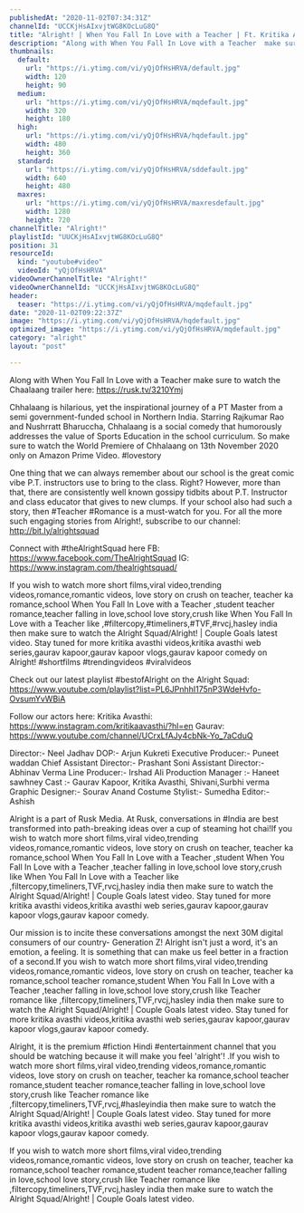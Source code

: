 ```yaml
---
publishedAt: "2020-11-02T07:34:31Z"
channelId: "UCCKjHsAIxvjtWG8KOcLuG8Q"
title: "Alright! | When You Fall In Love with a Teacher | Ft. Kritika Avasthi & Gaurav Kapoor"
description: "Along with When You Fall In Love with a Teacher  make sure to watch the Chaalaang trailer here:\nhttps://rusk.tv/3210Ymj\n\nChhalaang is hilarious, yet the inspirational journey of a PT Master from a semi government-funded school in Northern India. Starring Rajkumar Rao and Nushrratt Bharuccha, Chhalaang is a social comedy that humorously addresses the value of Sports Education in the school curriculum. So make sure to watch the World Premiere of Chhalaang on 13th November 2020 only on Amazon Prime Video. #lovestory\n\nOne thing that we can always remember about our school is the great comic vibe P.T. instructors use to bring to the class. Right? However, more than that, there are consistently well known gossipy tidbits about P.T. Instructor and class educator that gives to new clumps. If your school also had such a story, then #Teacher #Romance is a must-watch for you. For all the more such engaging stories from Alright!, subscribe to our channel: http://bit.ly/alrightsquad\n\nConnect with #theAlrightSquad here\nFB: https://www.facebook.com/TheAlrightSquad\nIG: https://www.instagram.com/thealrightsquad/\n\nIf you wish to watch more short films,viral video,trending videos,romance,romantic videos, love story on crush on teacher, teacher ka romance,school When You Fall In Love with a Teacher ,student teacher romance,teacher falling in love,school love story,crush like When You Fall In Love with a Teacher  like ,#filtercopy,#timeliners,#TVF,#rvcj,hasley india then make sure to watch the Alright Squad/Alright! | Couple Goals latest video. Stay tuned for more kritika avasthi videos,kritika avasthi web series,gaurav kapoor,gaurav kapoor vlogs,gaurav kapoor comedy on Alright! #shortfilms #trendingvideos #viralvideos\n\nCheck out our latest playlist #bestofAlright on the Alright Squad: https://www.youtube.com/playlist?list=PL6JPnhhI175nP3WdeHvfo-OvsumYvWBiA\n\nFollow our actors here:\nKritika Avasthi: https://www.instagram.com/kritikaavasthi/?hl=en\nGaurav: https://www.youtube.com/channel/UCrxLfAJy4cbNk-Yo_7aCduQ\n\nDirector:- Neel Jadhav\nDOP:- Arjun Kukreti\nExecutive Producer:- Puneet waddan\nChief Assistant Director:- Prashant Soni\nAssistant Director:- Abhinav Verma\nLine Producer:- Irshad Ali\nProduction Manager :- Haneet sawhney\nCast :- Gaurav Kapoor, Kritika Avasthi, Shivani,Surbhi verma\nGraphic Designer:- Sourav Anand\nCostume Stylist:- Sumedha\nEditor:- Ashish\n\nAlright is a part of Rusk Media. At Rusk, conversations in #India are best transformed into path-breaking ideas over a cup of steaming hot chai!If you wish to watch more short films,viral video,trending videos,romance,romantic videos, love story on crush on teacher, teacher ka romance,school When You Fall In Love with a Teacher ,student When You Fall In Love with a Teacher ,teacher falling in love,school love story,crush like When You Fall In Love with a Teacher  like ,filtercopy,timeliners,TVF,rvcj,hasley india then make sure to watch the Alright Squad/Alright! | Couple Goals latest video. Stay tuned for more kritika avasthi videos,kritika avasthi web series,gaurav kapoor,gaurav kapoor vlogs,gaurav kapoor comedy.\n\nOur mission is to incite these conversations amongst the next 30M digital consumers of our country- Generation Z! Alright isn't just a word, it's an emotion, a feeling. It is something that can make us feel better in a fraction of a second.If you wish to watch more short films,viral video,trending videos,romance,romantic videos, love story on crush on teacher, teacher ka romance,school teacher romance,student When You Fall In Love with a Teacher ,teacher falling in love,school love story,crush like Teacher romance like ,filtercopy,timeliners,TVF,rvcj,hasley india then make sure to watch the Alright Squad/Alright! | Couple Goals latest video. Stay tuned for more kritika avasthi videos,kritika avasthi web series,gaurav kapoor,gaurav kapoor vlogs,gaurav kapoor comedy.\n\nAlright, it is the premium #fiction Hindi #entertainment channel that you should be watching because it will make you feel 'alright'! .If you wish to watch more short films,viral video,trending videos,romance,romantic videos, love story on crush on teacher, teacher ka romance,school teacher romance,student teacher romance,teacher falling in love,school love story,crush like Teacher romance like ,filtercopy,timeliners,TVF,rvcj,#hasleyindia then make sure to watch the Alright Squad/Alright! | Couple Goals latest video. Stay tuned for more kritika avasthi videos,kritika avasthi web series,gaurav kapoor,gaurav kapoor vlogs,gaurav kapoor comedy.\n\n If you wish to watch more short films,viral video,trending videos,romance,romantic videos, love story on crush on teacher, teacher ka romance,school teacher romance,student teacher romance,teacher falling in love,school love story,crush like Teacher romance like ,filtercopy,timeliners,TVF,rvcj,hasley india then make sure to watch the Alright Squad/Alright! | Couple Goals latest video."
thumbnails:
  default:
    url: "https://i.ytimg.com/vi/yQjOfHsHRVA/default.jpg"
    width: 120
    height: 90
  medium:
    url: "https://i.ytimg.com/vi/yQjOfHsHRVA/mqdefault.jpg"
    width: 320
    height: 180
  high:
    url: "https://i.ytimg.com/vi/yQjOfHsHRVA/hqdefault.jpg"
    width: 480
    height: 360
  standard:
    url: "https://i.ytimg.com/vi/yQjOfHsHRVA/sddefault.jpg"
    width: 640
    height: 480
  maxres:
    url: "https://i.ytimg.com/vi/yQjOfHsHRVA/maxresdefault.jpg"
    width: 1280
    height: 720
channelTitle: "Alright!"
playlistId: "UUCKjHsAIxvjtWG8KOcLuG8Q"
position: 31
resourceId:
  kind: "youtube#video"
  videoId: "yQjOfHsHRVA"
videoOwnerChannelTitle: "Alright!"
videoOwnerChannelId: "UCCKjHsAIxvjtWG8KOcLuG8Q"
header:
  teaser: "https://i.ytimg.com/vi/yQjOfHsHRVA/mqdefault.jpg"
date: "2020-11-02T09:22:37Z"
image: "https://i.ytimg.com/vi/yQjOfHsHRVA/hqdefault.jpg"
optimized_image: "https://i.ytimg.com/vi/yQjOfHsHRVA/mqdefault.jpg"
category: "alright"
layout: "post"

---
```

Along with When You Fall In Love with a Teacher  make sure to watch the Chaalaang trailer here:
https://rusk.tv/3210Ymj

Chhalaang is hilarious, yet the inspirational journey of a PT Master from a semi government-funded school in Northern India. Starring Rajkumar Rao and Nushrratt Bharuccha, Chhalaang is a social comedy that humorously addresses the value of Sports Education in the school curriculum. So make sure to watch the World Premiere of Chhalaang on 13th November 2020 only on Amazon Prime Video. #lovestory

One thing that we can always remember about our school is the great comic vibe P.T. instructors use to bring to the class. Right? However, more than that, there are consistently well known gossipy tidbits about P.T. Instructor and class educator that gives to new clumps. If your school also had such a story, then #Teacher #Romance is a must-watch for you. For all the more such engaging stories from Alright!, subscribe to our channel: http://bit.ly/alrightsquad

Connect with #theAlrightSquad here
FB: https://www.facebook.com/TheAlrightSquad
IG: https://www.instagram.com/thealrightsquad/

If you wish to watch more short films,viral video,trending videos,romance,romantic videos, love story on crush on teacher, teacher ka romance,school When You Fall In Love with a Teacher ,student teacher romance,teacher falling in love,school love story,crush like When You Fall In Love with a Teacher  like ,#filtercopy,#timeliners,#TVF,#rvcj,hasley india then make sure to watch the Alright Squad/Alright! | Couple Goals latest video. Stay tuned for more kritika avasthi videos,kritika avasthi web series,gaurav kapoor,gaurav kapoor vlogs,gaurav kapoor comedy on Alright! #shortfilms #trendingvideos #viralvideos

Check out our latest playlist #bestofAlright on the Alright Squad: https://www.youtube.com/playlist?list=PL6JPnhhI175nP3WdeHvfo-OvsumYvWBiA

Follow our actors here:
Kritika Avasthi: https://www.instagram.com/kritikaavasthi/?hl=en
Gaurav: https://www.youtube.com/channel/UCrxLfAJy4cbNk-Yo_7aCduQ

Director:- Neel Jadhav
DOP:- Arjun Kukreti
Executive Producer:- Puneet waddan
Chief Assistant Director:- Prashant Soni
Assistant Director:- Abhinav Verma
Line Producer:- Irshad Ali
Production Manager :- Haneet sawhney
Cast :- Gaurav Kapoor, Kritika Avasthi, Shivani,Surbhi verma
Graphic Designer:- Sourav Anand
Costume Stylist:- Sumedha
Editor:- Ashish

Alright is a part of Rusk Media. At Rusk, conversations in #India are best transformed into path-breaking ideas over a cup of steaming hot chai!If you wish to watch more short films,viral video,trending videos,romance,romantic videos, love story on crush on teacher, teacher ka romance,school When You Fall In Love with a Teacher ,student When You Fall In Love with a Teacher ,teacher falling in love,school love story,crush like When You Fall In Love with a Teacher  like ,filtercopy,timeliners,TVF,rvcj,hasley india then make sure to watch the Alright Squad/Alright! | Couple Goals latest video. Stay tuned for more kritika avasthi videos,kritika avasthi web series,gaurav kapoor,gaurav kapoor vlogs,gaurav kapoor comedy.

Our mission is to incite these conversations amongst the next 30M digital consumers of our country- Generation Z! Alright isn't just a word, it's an emotion, a feeling. It is something that can make us feel better in a fraction of a second.If you wish to watch more short films,viral video,trending videos,romance,romantic videos, love story on crush on teacher, teacher ka romance,school teacher romance,student When You Fall In Love with a Teacher ,teacher falling in love,school love story,crush like Teacher romance like ,filtercopy,timeliners,TVF,rvcj,hasley india then make sure to watch the Alright Squad/Alright! | Couple Goals latest video. Stay tuned for more kritika avasthi videos,kritika avasthi web series,gaurav kapoor,gaurav kapoor vlogs,gaurav kapoor comedy.

Alright, it is the premium #fiction Hindi #entertainment channel that you should be watching because it will make you feel 'alright'! .If you wish to watch more short films,viral video,trending videos,romance,romantic videos, love story on crush on teacher, teacher ka romance,school teacher romance,student teacher romance,teacher falling in love,school love story,crush like Teacher romance like ,filtercopy,timeliners,TVF,rvcj,#hasleyindia then make sure to watch the Alright Squad/Alright! | Couple Goals latest video. Stay tuned for more kritika avasthi videos,kritika avasthi web series,gaurav kapoor,gaurav kapoor vlogs,gaurav kapoor comedy.

 If you wish to watch more short films,viral video,trending videos,romance,romantic videos, love story on crush on teacher, teacher ka romance,school teacher romance,student teacher romance,teacher falling in love,school love story,crush like Teacher romance like ,filtercopy,timeliners,TVF,rvcj,hasley india then make sure to watch the Alright Squad/Alright! | Couple Goals latest video.
